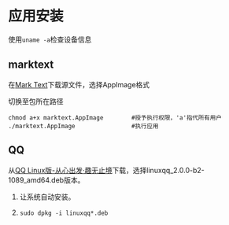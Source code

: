 # 应用安装

使用`uname -a`检查设备信息

## marktext

在[Mark Text](https://marktext.app/)下载源文件，选择AppImage格式

切换至包所在路径

    chmod a+x marktext.AppImage        #授予执行权限，'a'指代所有用户
    ./marktext.AppImage                #执行应用

## QQ

从[QQ Linux版-从心出发·趣无止境](https://im.qq.com/linuxqq/index.html)下载，选择linuxqq_2.0.0-b2-1089_amd64.deb版本。

1. 让系统自动安装。

2. ```linux
   sudo dpkg -i linuxqq*.deb
   ```


